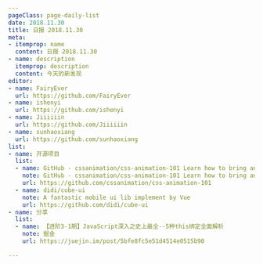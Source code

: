 ```yaml
---
pageClass: page-daily-list
date: 2018.11.30
title: 日报 2018.11.30
meta:
- itemprop: name
  content: 日报 2018.11.30
- name: description
  itemprop: description
  content: 今天的新发现
editor:
- name: FairyEver
  url: https://github.com/FairyEver
- name: ishenyi
  url: https://github.com/ishenyi
- name: Jiiiiiin
  url: https://github.com/Jiiiiiin
- name: sunhaoxiang
  url: https://github.com/sunhaoxiang
list:
- name: 开源项目
  list:
  - name: GitHub - cssanimation/css-animation-101 Learn how to bring animation to your web projects
    note: GitHub - cssanimation/css-animation-101 Learn how to bring animation to your web projects
    url: https://github.com/cssanimation/css-animation-101
  - name: didi/cube-ui
    note: A fantastic mobile ui lib implement by Vue
    url: https://github.com/didi/cube-ui
- name: 分享
  list:
  - name: 【进阶3-1期】JavaScript深入之史上最全--5种this绑定全面解析
    note: 掘金
    url: https://juejin.im/post/5bfe8fc5e51d4514e0515b90

---
```


<daily-list v-bind="$page.frontmatter"/>